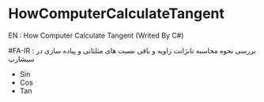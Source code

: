 # HowComputerCalculateTangent


EN : How Computer Calculate Tangent (Writed By C#) 

#FA-IR  :  بررسی نحوه محاسبه تانژانت زاویه و باقی نسبت های مثلثاتی و پیاده سازی در سیشارپ

* Sin
* Cos
* Tan